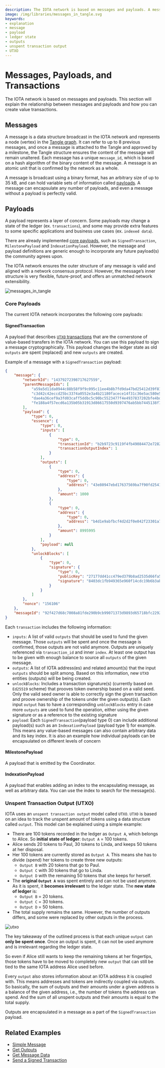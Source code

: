 ```yaml
---
description: The IOTA network is based on messages and payloads. A message is a data structure broadcast in the IOTA network and represents a node (vertex) in  the Tangle graph, while a payload represents a layer of concern.
image: /img/libraries/messages_in_tangle.svg
keywords:
- explanation
- message
- payload
- ledger state
- outputs
- unspent transaction output
- UTXO
---
```


# Messages, Payloads, and Transactions

The IOTA network is based on messages and payloads. This section will explain the relationship between messages and
payloads and how you can create value transactions.

## Messages

A message is a data structure broadcast in the IOTA network and represents a node (vertex) in
the [Tangle graph](https://explorer.iota.org/mainnet/visualizer/). It can refer to up to 8 previous messages, and once a
message is attached to the Tangle and approved by a milestone, the Tangle structure ensures the content of the message
will remain unaltered. Each message has a unique `message_id`, which is based on a hash algorithm of the binary content
of the message. A message is an atomic unit that is confirmed by the network as a whole.

A message is broadcast using a binary format, has an arbitrary size of up to 35 kB, and can hold variable sets of
information called [payloads](#payloads). A message can encapsulate any number of payloads, and even a message without a
payload is perfectly valid.

## Payloads

A payload represents a layer of concern. Some payloads may change a state of the ledger (ex. `transactions`), and some
may provide extra features to some specific applications and business use cases (ex. `indexed data`).

There are already implemented [core payloads](#core-payloads), such as `SignedTransaction`, `MilestonePayload`
and `IndexationPayload`. However, the message and payload definitions are generic enough to incorporate any future
payload(s) the community agrees upon.

The IOTA network ensures the outer structure of any message is valid and aligned with a network consensus protocol.
However, the message’s inner structure is very flexible, future-proof, and offers an unmatched network extensibility.

![messages_in_tangle](/img/libraries/messages_in_tangle.svg)

### Core Payloads

The current IOTA network incorporates the following core payloads:

#### SignedTransaction

A payload that describes [`UTXO` transactions](#unspent-transaction-output-utxo) that are the cornerstone of value-based
transfers in the IOTA network. You can use this payload to sign a message cryptographically. This payload changes the
ledger state as old `outputs` are spent (replaced) and new `outputs` are created.

Example of a message with a `SignedTransaction` payload:

```json
{
	"message": {
		"networkId": "14379272398717627559",
		"parentMessageIds": [
			"a59a5d11da0944c88b58f9f9c095c11ee4b8b7fd9da47bd25412d39f815bb804",
			"c3d42c42eccd25bc3374a0552e3a4b21180facece14f31c36e5ac580e5496ccc",
			"dae4a36cef9a3fd03caff5ddbc5c90bc5523477f4e4937837202bfe4bd5b98aa",
			"fe188a4f57ecd6a135b05b31913d86617550d9397476ab5bb7445138f782ec34"
		],
		"payload": {
			"type": 0,
			"essence": {
				"type": 0,
				"inputs": [
					{
						"type": 0,
						"transactionId": "b2b9723c9119f4fb49084472e72821e842ba4779df02e1038f03dd8b25d96730",
						"transactionOutputIndex": 1
					}
				],
				"outputs": [
					{
						"type": 0,
						"address": {
							"type": 0,
							"address": "43e80947ebd17637569ba7f90fd2541f50038de731467c45aa5c92d4429c9446"
						},
						"amount": 1000
					},
					{
						"type": 0,
						"address": {
							"type": 0,
							"address": "b4d1e9abfbcf4d2d2f0e042f23301a7d23f6ac1bde0a1fed508de5afec884ba8"
						},
						"amount": 8995995
					}
				],
				"payload": null
			},
			"unlockBlocks": [
				{
					"type": 0,
					"signature": {
						"type": 0,
						"publicKey": "27177dd41cc479ed379b8ad2535d66fa58480c119a8a15a7a296f055401ab958",
						"signature": "8403dc1fb949365e960f14cdc19b6b3abb6b0a6bce83f1082a33e3857a30ddd2be1098074b6c261f442db8e59eb640002d24d9a577262fd8152c6fee2d076c0b"
					}
				}
			]
		},
		"nonce": "156106"
	},
	"messageId": "92f427d68c7008a81fde290b9cb99071373d9893d65718bfc22928273877e041"
}
```

Each `transaction` includes the following information:

* `inputs`: A list of valid `outputs` that should be used to fund the given message. Those `outputs` will be spent and
  once the message is confirmed, those outputs are not valid anymore. Outputs are uniquely referenced via `transaction_id`
  and inner `index`. At least one output has to be given with enough balance to source all `outputs` of the given message.
* `outputs`: A list of IOTA address(es) and related amount(s) that the input `outputs` should be split among. Based on
  this information, new `UTXO` entities (outputs) will be being created.
* `unlockBlocks`: Includes a transaction signature(s) (currently based on `Ed25519` scheme) that prooves token
  ownership based on a valid seed. Only the valid seed owner is able to correctly sign the given transaction and proove
  ownership of the tokens under the given output(s). Each input `output` has to have a corresponding `unblockBlocks` entry
  in case more `outputs` are used to fund the operation, either using the given signature or as a reference to the
  existing signature
* `payload`: Each `SignedTransaction`(payload type 0) can include additional payload(s) such as an `IndexationPayload`
  (payload type 1) for example. This means any value-based messages can also contain arbitrary data and its key index. It
  is also an example how individual payloads can be encapsulated on different levels of concern

#### MilestonePayload

A payload that is emitted by the Coordinator.

#### IndexationPayload

A payload that enables adding an index to the encapsulating message, as well as arbitrary data. You can use the
index to search for the message(s).

### Unspent Transaction Output (UTXO)

IOTA uses an `unspent transaction output` model called `UTXO`. `UTXO` is based on an idea to track the unspent amount of
tokens using a data structure called `output`. This model can be explained using a simple example:

* There are 100 tokens recorded in the ledger as `Output A`, which belongs to Alice. So **initial state of
  ledger**: `Output A` = 100 tokens.
* Alice sends 20 tokens to Paul, 30 tokens to Linda, and keeps 50 tokens at her disposal.
* Her 100 tokens are currently stored as `Output A`. This means she has to divide (spend) her tokens to create three new
  outputs:
    * `Output B` with 20 tokens that go to Paul.
    * `Output C` with 30 tokens that go to Linda.
    * `Output D` with the remaining 50 tokens that she keeps for herself.
* The **original `Output A`** was spent entirely and can not be used anymore. As it is spent, it **becomes irrelevant**
  to the ledger state. The **new state of ledger** is:
    * `Output B` = 20 tokens.
    * `Output C` = 30 tokens.
    * `Output D` = 50 tokens.
* The total supply remains the same. However, the number of outputs differs, and some were replaced by other outputs in
  the process.

![utxo](/img/libraries/utxo.svg)

The key takeaway of the outlined process is that each unique `output` can **only be spent once**. Once an output is
spent, it can not be used anymore and is irrelevant regarding the ledger state.

So even if Alice still wants to keep the remaining tokens at her fingertips, those tokens have to be moved to completely
new `output` that can still be tied to the same IOTA address Alice used before.

Every `output` also stores information about an IOTA address it is coupled with. This means addresses and tokens are
indirectly coupled via outputs. So basically, the sum of outputs and their amounts under a given address is a balance of
the given address, i.e., the number of tokens the address can spend. And the sum of all unspent outputs and their
amounts is equal to the total supply.

Outputs are encapsulated in a message as a part of the `SignedTransaction` payload.

## Related Examples

* [Simple Message](./../examples/simple_message.mdx)
* [Get Outputs](./../examples/get_outputs.mdx)
* [Get Message Data](./../examples/data_message.mdx)
* [Send a Signed Transaction](./../examples/transaction.mdx)
